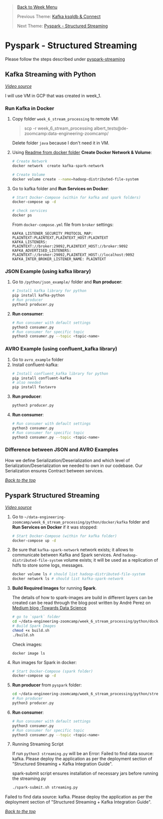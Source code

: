 >[Back to Week Menu](README.md)
>
>Previous Theme:   [Kafka ksqldb & Connect](kafka_ksqldb_connect.md)
>
>Next Theme: [Pyspark - Structured Streaming](#kafka_python.md)

# Pyspark - Structured Streaming

Please follow the steps described under [pyspark-streaming](python/streams-example/pyspark/README.md)

## Kafka Streaming with Python

_[Video source](https://www.youtube.com/watch?v=Y76Ez_fIvtk)_

I will use VM in GCP that was created in week_1.

### Run Kafka in Docker

1. Copy folder `week_6_stream_processing` to remote VM:
    > scp -r week_6_stream_processing albert_tests@de-zoomcamp:data-engineering-zoomcamp/

    Delete folder `java` because I don't need it in VM.
2. Using [Readme from docker folder](python/docker/README.md) **Create Docker Network & Volume**:
   ```bash
   # Create Network
   docker network  create kafka-spark-network
   
   # Create Volume
   docker volume create --name=hadoop-distributed-file-system
   ```
3. Go to kafka folder and **Run Services on Docker**:
   ```bash
   # Start Docker-Compose (within for kafka and spark folders)
   docker-compose up -d
   
   # check services
   docker ps 
   ```
   From `docker-compose.yml` file from `broker` settings:
   ```
   KAFKA_LISTENER_SECURITY_PROTOCOL_MAP: PLAINTEXT:PLAINTEXT,PLAINTEXT_HOST:PLAINTEXT
   KAFKA_LISTENERS: PLAINTEXT://broker:29092,PLAINTEXT_HOST://broker:9092
   KAFKA_ADVERTISED_LISTENERS: PLAINTEXT://broker:29092,PLAINTEXT_HOST://localhost:9092
   KAFKA_INTER_BROKER_LISTENER_NAME: PLAINTEXT
   ```

### JSON Example (using kafka library)
1. Go to `/python/json_example/` folder and **Run producer**:
   ```bash
   # Install kafka library for python
   pip install kafka-python
   # Run producer
   python3 producer.py
   ```
2. **Run consumer**:
   ```bash
   # Run consumer with default settings
   python3 consumer.py
   # Run consumer for specific topic
   python3 consumer.py --topic <topic-name>
   ```

### AVRO Example (using confluent_kafka library)
1. Go to `avro_example` folder
2. Install confluent-kafka:
   ```bash
   # Install confluent_kafka library for python
   pip install confluent-kafka
   # also needed
   pip install fastavro
      ```
3. **Run producer**:
   ```bash
   python3 producer.py
   ```
4. **Run consumer**:
   ```bash
   # Run consumer with default settings
   python3 consumer.py
   # Run consumer for specific topic
   python3 consumer.py --topic <topic-name>
   ```

### Difference between JSON and AVRO Examples
How we define Serialization/Deserialization and which level of Serialization/Deserialization we needed to own in our codebase. Our Serialization ensures Contract between services.

_[Back to the top](#pyspark---structured-streaming)_


## Pyspark Structured Streaming

_[Video source](https://www.youtube.com/watch?v=5hRJ8-6Fpyk)_

1. Go to `~/data-engineering-zoomcamp/week_6_stream_processing/python/docker/kafka` folder and **Run Services on Docker** if it was stopped:
   ```bash
   # Start Docker-Compose (within for kafka folder)
   docker-compose up -d
   ```
2. Be sure that `kafka-spark-network` network exists; it allows to communicate between Kafka and Spark services. And `hadoop-distributed-file-system` volume exists; it will be used as a replication of hdfs to store some logs, messages.
   ```bash
   docker volume ls # should list hadoop-distributed-file-system
   docker network ls # should list kafka-spark-network 
   ```
3. **Build Required Images** for running **Spark**.

   The details of how to spark-images are build in different layers can be created can be read through 
the blog post written by André Perez on [Medium blog -Towards Data Science](https://towardsdatascience.com/apache-spark-cluster-on-docker-ft-a-juyterlab-interface-418383c95445)

   ```bash
   # go to `spark` folder
   cd ~/data-engineering-zoomcamp/week_6_stream_processing/python/docker/spark/
   # Build Spark Images
   chmod +x build.sh
   ./build.sh 
   ```

   Check images:
   ```
   docker image ls
   ```
4. Run images for Spark in docker:
   ```bash
   # Start Docker-Compose (spark folder)
   docker-compose up -d
   ```
5. **Run producer** from `pyspark` folder:
   ```bash
   cd ~/data-engineering-zoomcamp/week_6_stream_processing/python/streams-example/pyspark
   # Run producer
   python3 producer.py
   ```
6. **Run consumer**:
   ```bash
   # Run consumer with default settings
   python3 consumer.py
   # Run consumer for specific topic
   python3 consumer.py --topic <topic-name>
   ```
7. Running Streaming Script

   If run `python3 streaming.py` will be an Error:
   Failed to find data source: kafka. Please deploy the application as per the deployment section of "Structured Streaming + Kafka Integration Guide".
   
   spark-submit script ensures installation of necessary jars before running the streaming.py

   ```bash
   ./spark-submit.sh streaming.py 
   ```

Failed to find data source: kafka. Please deploy the application as per the deployment section of "Structured Streaming + Kafka Integration Guide".

_[Back to the top](#pyspark---structured-streaming)_